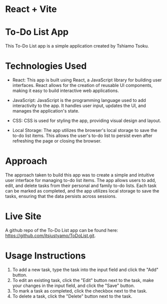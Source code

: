 # React + Vite
# To-Do List App

This To-Do List app is a simple application created by Tshiamo Tsoku.

# Technologies Used

- React: This app is built using React, a JavaScript library for building user interfaces. React allows for the creation of reusable UI components, making it easy to build interactive web applications.

- JavaScript: JavaScript is the programming language used to add interactivity to the app. It handles user input, updates the UI, and manages the application's state.

- CSS: CSS is used for styling the app, providing visual design and layout.

- Local Storage: The app utilizes the browser's local storage to save the to-do list items. This allows the user's to-do list to persist even after refreshing the page or closing the browser.

# Approach

The approach taken to build this app was to create a simple and intuitive user interface for managing to-do list items. The app allows users to add, edit, and delete tasks from their personal and family to-do lists. Each task can be marked as completed, and the app utilizes local storage to save the tasks, ensuring that the data persists across sessions.

# Live Site

A github repo of the To-Do List app can be found here: https://github.com/itsjustyamo/ToDoList.git.

# Usage Instructions

1. To add a new task, type the task into the input field and click the "Add" button.
2. To edit an existing task, click the "Edit" button next to the task, make your changes in the input field, and click the "Save" button.
3. To mark a task as completed, click the checkbox next to the task.
4. To delete a task, click the "Delete" button next to the task.


